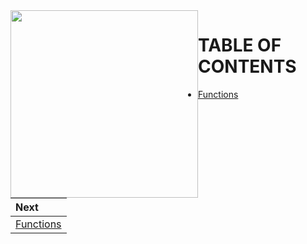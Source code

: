 
<img src='../images/dark_art_logo.600px.png' width='300' style="float:left">

# TABLE OF CONTENTS

* [Functions](functions.ipynb)

| Next |
|:-----|
|[Functions](functions.ipynb)|
